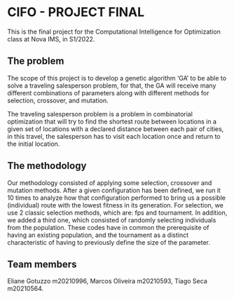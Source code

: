 # CIFO - PROJECT FINAL
This is the final project for the Computational Intelligence for Optimization class at Nova IMS, in S1/2022.

## The problem
The scope of this project is to develop a genetic algorithm ‘GA’ to be able to solve a traveling salesperson problem, for that, the GA will receive many different combinations of parameters along with different methods for selection, crossover, and mutation. 

The traveling salesperson problem is a problem in combinatorial optimization that will try to find the shortest route between locations in a given set of locations with a declared distance between each pair of cities, in this travel, the salesperson has to visit each location once and return to the initial location.

## The methodology
Our methodology consisted of applying some selection, crossover and mutation methods. After a given configuration has been defined, we run it 10 times to analyze how that configuration performed to bring us a possible (individual) route with the lowest fitness in its generation.
For selection, we use 2 classic selection methods, which are: fps and tournament. In addition, we added a third one, which consisted of randomly selecting individuals from the population. These codes have in common the prerequisite of having an existing population, and the tournament as a distinct characteristic of having to previously define the size of the parameter.

## Team members
Eliane Gotuzzo m20210996,
Marcos Oliveira m20210593,
Tiago Seca m20210564.
